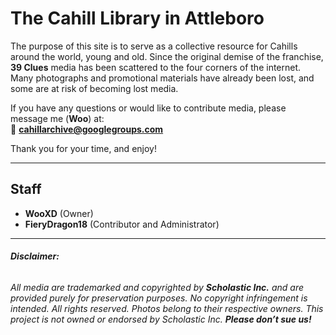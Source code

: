 # **The Cahill Library in Attleboro**  

The purpose of this site is to serve as a collective resource for Cahills around the world, young and old. Since the original demise of the franchise, **39 Clues** media has been scattered to the four corners of the internet. Many photographs and promotional materials have already been lost, and some are at risk of becoming lost media.  

If you have any questions or would like to contribute media, please message me (**Woo**) at:  
📧 **[cahillarchive@googlegroups.com](mailto:cahillarchive@googlegroups.com)**  

Thank you for your time, and enjoy!  

---

## **Staff**  
- **WooXD** (Owner)  
- **FieryDragon18** (Contributor and Administrator)   
---
###### **Disclaimer:**  
###### All media are trademarked and copyrighted by **Scholastic Inc.** and are provided purely for preservation purposes. No copyright infringement is intended. All rights reserved. Photos belong to their respective owners. This project is not owned or endorsed by Scholastic Inc. **Please don’t sue us!**  
